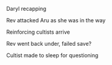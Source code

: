 Daryl recapping

Rev attacked Aru as she was in the way

Reinforcing cultists arrive

Rev went back under, failed save?

Cultist made to sleep for questioning



